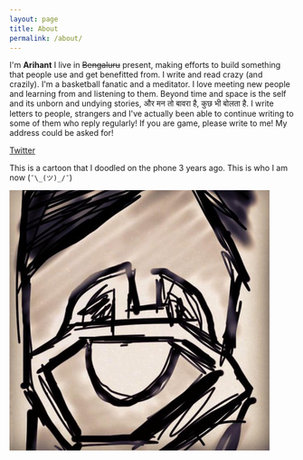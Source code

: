 ```yaml
---
layout: page
title: About
permalink: /about/
---
```


I'm <strong>Arihant</strong> I live in <del>Bengaluru</del> present, making efforts to build something that people use and get benefitted from. I write and read crazy (and crazily). I'm a basketball fanatic and a meditator. I love meeting new people and learning from and listening to them. Beyond time and space is the self and its unborn and undying stories, और मन तो बावरा है, कुछ भी बोलता है. I write letters to people, strangers and I've actually been able to continue writing to some of them who reply regularly! If you are game, please write to me! My address could be asked for!

[Twitter](https://twitter.com/gdad_s_river)

This is a cartoon that I doodled on the phone 3 years ago. This is who I am now (`¯\_(ツ)_/¯`)

![This is what gdad-s-river looks like on the web](/assets/images/gdad-s-river.jpeg)
